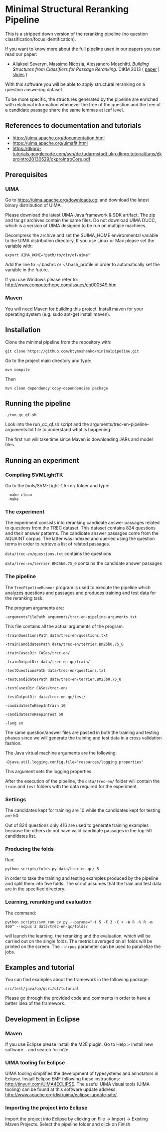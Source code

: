 # Minimal Structural Reranking Pipeline

This is a stripped down version of the reranking pipeline (no question classification/focus identification).

If you want to know more about the full pipeline used in our papers you can read our paper:
* Aliaksei Severyn, Massimo Nicosia, Alessandro Moschitti. _Building Structures from Classifiers for Passage Reranking_. CIKM 2013 ( [paper](http://www.qcri.com/app/media/2060) | [slides](http://disi.unitn.it/~severyn/papers/cikm-2013-slides.pdf) )

With this software you will be able to apply structural reranking on a question answering dataset.  

To be more specific, the structures generated by the pipeline are enriched with relational information whenever the tree of the question and the tree of a candidate passage share the same lemmas at leaf level.

## References to documentation and tutorials

* https://uima.apache.org/documentation.html  
* https://uima.apache.org/uimafit.html  
* https://dkpro-tutorials.googlecode.com/svn/de.tudarmstadt.ukp.dkpro.tutorial/tags/dkprointro20130529/dkproIntroCore.pdf  

## Prerequisites

### UIMA

Go to https://uima.apache.org/downloads.cgi and download the latest binary distribution of UIMA.

Please download the latest UIMA Java framework & SDK artifact. The zip and tar.gz archives contain the same files. Do not download UIMA DUCC, which is a version of UIMA designed to be run on multiple machines.

Decompress the archive and set the $UIMA_HOME environmental variable to the
UIMA distribution directory. If you use Linux or Mac please set the variable with:

```
export UIMA_HOME="path/to/dir/of/uima"
```

Add the line to  ~/.bashrc or ~/.bash_profile in order to automatically set the variable in the future.

If you use Windows please refer to: http://www.computerhope.com/issues/ch000549.htm

### Maven

You will need Maven for building this project. Install maven for your operating system (e.g. sudo
apt-get install maven).  

## Installation

Clone the minimal pipeline from the repository with:

```
git clone https://github.com/ktymoshenko/minimalpipeline.git
```


Go to the project main directory and type:

```
mvn compile
```

Then

```
mvn clean dependency:copy-dependencies package
```

## Running the pipeline

```
./run_qc_qf.sh
```

Look into the run_qc_qf.sh script and the arguments/trec-en-pipeline-arguments.txt file to understand what is happening.  

The first run will take time since Maven is downloading JARs and model files.  

## Running an experiment

### Compiling SVMLightTK

Go to the tools/SVM-Light-1.5-rer/ folder and type:

```
  make clean  
  make
```

### The experiment
The experiment consists into reranking candidate answer passages related to questions from the TREC dataset.
This dataset contains 824 questions and their answer patterns. The candidate answer passages come from the AQUAINT corpus. The latter was indexed and queried using the question terms in order to retrieve a list of related passages.

`data/trec-en/questions.txt` contains the questions

`data/trec-en/terrier.BM25b0.75_0` contains the candidate answer passages

### The pipeline

The `TrecPipelineRunner` program is used to execute the pipeline which analyzes questions and passages and produces training and test data for the reranking task.

The program arguments are:

`-argumentsFilePath arguments/trec-en-pipeline-arguments.txt`

This file contains all the actual arguments of the program.

```
-trainQuestionsPath data/trec-en/questions.txt  

-trainCandidatesPath data/trec-en/terrier.BM25b0.75_0  

-trainCasesDir CASes/trec-en/  

-trainOutputDir data/trec-en-qc/train/  

-testQuestionsPath data/trec-en/questions.txt  

-testCandidatesPath data/trec-en/terrier.BM25b0.75_0  

-testCasesDir CASes/trec-en/  

-testOutputDir data/trec-en-qc/test/  

-candidatesToKeepInTrain 10  

-candidatesToKeepInTest 50  

-lang en  
```

The same question/answer files are passed in both the training and testing phases since we will generate the training and test data in a cross validation fashion.

The Java virtual machine arguments are the following:

`-Djava.util.logging.config.file="resources/logging.properties"`

This argument sets the logging properties.

After the execution of the pipeline, the `data/trec-en/` folder will contain the `train` and `test` folders with the data required for the experiment.

### Settings

The candidates kept for training are 10 while the candidates kept for testing are 50.

Out of 824 questions only 416 are used to generate training examples because the others do not have valid candidate passages in the top-50 candidates list.

### Producing the folds

Run:

```
python scripts/folds.py data/trec-en-qc/ 5
```

in order to take the training and testing examples produced by the pipeline and split them into five folds. The script assumes that the train and test data are in the specified directory.

### Learning, reranking and evaluation

The command:

```
python scripts/svm_run_cv.py --params="-t 5 -F 3 -C + -W R -V R -m 400" --ncpus 2 data/trec-en-qc/folds/
```

will launch the learning, the reranking and the evaluation, which will be carried out on the single folds. The metrics averaged on all folds will be printed on the screen. The `--ncpus` parameter can be used to parallelize the jobs.
 
## Examples and tutorial

You can find examples about the framework in the following package:

```
src/test/java/qa/qcri/qf/tutorial
```

Please go through the provided code and comments in order to have a better idea of the framework.

## Development in Eclipse

### Maven

If you use Eclipse please install the M2E plugin. Go to Help > Install new software... and search
for m2e.  

### UIMA tooling for Eclipse

UIMA tooling simplifies the development of typesystems and annotators in Eclipse. Install Eclipse EMF
following these instructions: http://tinyurl.com/UIMA4ECLIPSE. The useful UIMA visual
tools (UIMA tooling) can be found at this software update address:
http://www.apache.org/dist/uima/eclipse-update-site/.

### Importing the project into Eclipse

Import the project into Eclipse by clicking on File -> Import -> Existing Maven Projects. Select the pipeline folder and click on Finish.
